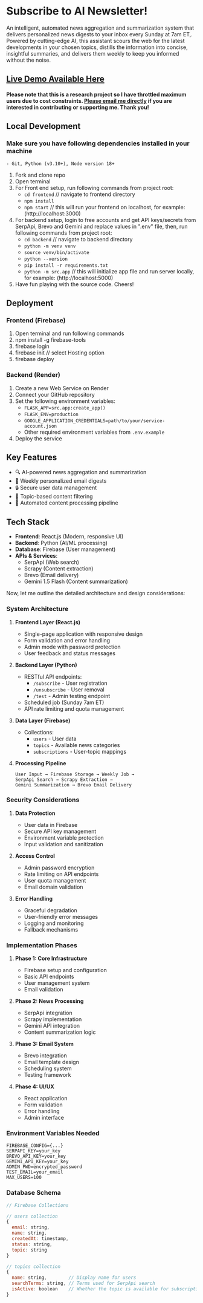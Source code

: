 # Subscribe to AI Newsletter!

An intelligent, automated news aggregation and summarization system that delivers personalized news digests to your inbox every Sunday at 7am ET,. Powered by cutting-edge AI, this assistant scours the web for the latest developments in your chosen topics, distills the information into concise, insightful summaries, and delivers them weekly to keep you informed without the noise.

## [Live Demo Available Here](https://subscribeainews.web.app)

#### Please note that this is a research project so I have throttled maximum users due to cost constraints. [Please email me directly](mailto:deep@currently.com) if you are interested in contributing or supporting me. Thank you!

## Local Development

### Make sure you have following dependencies installed in your machine

    - Git, Python (v3.10+), Node version 18+

1. Fork and clone repo
2. Open terminal
3. For Front end setup, run following commands from project root:
    - `cd frontend` // navigate to frontend directory
    - `npm install`
    - `npm start` // this will run your frontend on localhost, for example: (http://localhost:3000)
4. For backend setup, login to free accounts and get API keys/secrets from SerpApi, Brevo and Gemini and replace values in ".env" file, then, run following commands from project root:
    - `cd backend` // navigate to backend directory
    - `python -m venv venv`
    - `source venv/bin/activate`
    - `python --version`
    - `pip install -r requirements.txt`
    - `python -m src.app` // this will initialize app file and run server locally, for example: (http://localhost:5000)
5. Have fun playing with the source code. Cheers!

## Deployment

### Frontend (Firebase)

1. Open terminal and run following commands
2. npm install -g firebase-tools
3. firebase login
4. firebase init // select Hosting option
5. firebase deploy

### Backend (Render)

1. Create a new Web Service on Render
2. Connect your GitHub repository
3. Set the following environment variables:
    - `FLASK_APP=src.app:create_app()`
    - `FLASK_ENV=production`
    - `GOOGLE_APPLICATION_CREDENTIALS=path/to/your/service-account.json`
    - Other required environment variables from `.env.example`
4. Deploy the service

## Key Features

-   🔍 AI-powered news aggregation and summarization
-   📧 Weekly personalized email digests
-   🔒 Secure user data management
-   🎯 Topic-based content filtering
-   🤖 Automated content processing pipeline

## Tech Stack

-   **Frontend**: React.js (Modern, responsive UI)
-   **Backend**: Python (AI/ML processing)
-   **Database**: Firebase (User management)
-   **APIs & Services**:
    -   SerpApi (Web search)
    -   Scrapy (Content extraction)
    -   Brevo (Email delivery)
    -   Gemini 1.5 Flash (Content summarization)

Now, let me outline the detailed architecture and design considerations:

### System Architecture

1. **Frontend Layer (React.js)**

    - Single-page application with responsive design
    - Form validation and error handling
    - Admin mode with password protection
    - User feedback and status messages

2. **Backend Layer (Python)**

    - RESTful API endpoints:
        - `/subscribe` - User registration
        - `/unsubscribe` - User removal
        - `/test` - Admin testing endpoint
    - Scheduled job (Sunday 7am ET)
    - API rate limiting and quota management

3. **Data Layer (Firebase)**

    - Collections:
        - `users` - User data
        - `topics` - Available news categories
        - `subscriptions` - User-topic mappings

4. **Processing Pipeline**
    ```
    User Input → Firebase Storage → Weekly Job →
    SerpApi Search → Scrapy Extraction →
    Gemini Summarization → Brevo Email Delivery
    ```

### Security Considerations

1. **Data Protection**

    - User data in Firebase
    - Secure API key management
    - Environment variable protection
    - Input validation and sanitization

2. **Access Control**

    - Admin password encryption
    - Rate limiting on API endpoints
    - User quota management
    - Email domain validation

3. **Error Handling**
    - Graceful degradation
    - User-friendly error messages
    - Logging and monitoring
    - Fallback mechanisms

### Implementation Phases

1. **Phase 1: Core Infrastructure**

    - Firebase setup and configuration
    - Basic API endpoints
    - User management system
    - Email validation

2. **Phase 2: News Processing**

    - SerpApi integration
    - Scrapy implementation
    - Gemini API integration
    - Content summarization logic

3. **Phase 3: Email System**

    - Brevo integration
    - Email template design
    - Scheduling system
    - Testing framework

4. **Phase 4: UI/UX**
    - React application
    - Form validation
    - Error handling
    - Admin interface

### Environment Variables Needed

```
FIREBASE_CONFIG={...}
SERPAPI_KEY=your_key
BREVO_API_KEY=your_key
GEMINI_API_KEY=your_key
ADMIN_PWD=encrypted_password
TEST_EMAIL=your_email
MAX_USERS=100
```

### Database Schema

```javascript
// Firebase Collections

// users collection
{
  email: string,
  name: string,
  createdAt: timestamp,
  status: string,
  topic: string
}

// topics collection
{
  name: string,        // Display name for users
  searchTerms: string, // Terms used for SerpApi search
  isActive: boolean    // Whether the topic is available for subscription
}
```
